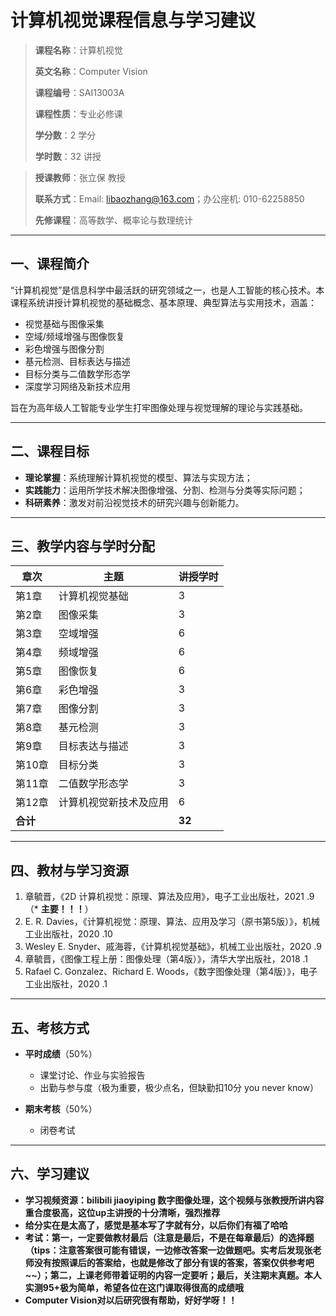 # 计算机视觉课程信息与学习建议

> **课程名称**：计算机视觉
> 
> **英文名称**：Computer Vision
>
> **课程编号**：SAI13003A
> 
> **课程性质**：专业必修课
> 
> **学分数**：2 学分
> 
> **学时数**：32 讲授

> **授课教师**：张立保 教授
> 
> **联系方式**：Email: [libaozhang@163.com](mailto:libaozhang@163.com)；办公座机: 010-62258850
> 
> **先修课程**：高等数学、概率论与数理统计

---

## 一、课程简介

“计算机视觉”是信息科学中最活跃的研究领域之一，也是人工智能的核心技术。本课程系统讲授计算机视觉的基础概念、基本原理、典型算法与实用技术，涵盖：

* 视觉基础与图像采集
* 空域/频域增强与图像恢复
* 彩色增强与图像分割
* 基元检测、目标表达与描述
* 目标分类与二值数学形态学
* 深度学习网络及新技术应用

旨在为高年级人工智能专业学生打牢图像处理与视觉理解的理论与实践基础。

---

## 二、课程目标

* **理论掌握**：系统理解计算机视觉的模型、算法与实现方法；
* **实践能力**：运用所学技术解决图像增强、分割、检测与分类等实际问题；
* **科研素养**：激发对前沿视觉技术的研究兴趣与创新能力。

---

## 三、教学内容与学时分配

| 章次     | 主题          | 讲授学时 |  
| ------ | ----------- | ------ | 
| 第1章    | 计算机视觉基础     | 3      |
| 第2章    | 图像采集        | 3      | 
| 第3章    | 空域增强        | 6      |
| 第4章    | 频域增强        | 6      | 
| 第5章    | 图像恢复        | 6      |
| 第6章    | 彩色增强        | 3      |
| 第7章    | 图像分割        | 3      |
| 第8章    | 基元检测        | 3      | 
| 第9章    | 目标表达与描述     | 3      | 
| 第10章   | 目标分类        | 3      | 
| 第11章   | 二值数学形态学     | 3      | 
| 第12章   | 计算机视觉新技术及应用 | 6      |
| **合计** |             | **32** | 


---

## 四、教材与学习资源

1. 章毓晋，《2D 计算机视觉：原理、算法及应用》，电子工业出版社，2021 .9（* **主要！！！**）
2. E. R. Davies，《计算机视觉：原理、算法、应用及学习（原书第5版）》，机械工业出版社，2020 .10
3. Wesley E. Snyder、戚海蓉，《计算机视觉基础》，机械工业出版社，2020 .9
4. 章毓晋，《图像工程上册：图像处理（第4版）》，清华大学出版社，2018 .1
5. Rafael C. Gonzalez、Richard E. Woods，《数字图像处理（第4版）》，电子工业出版社，2020 .1

---

## 五、考核方式

* **平时成绩**（50%）

  * 课堂讨论、作业与实验报告
  * 出勤与参与度（极为重要，极少点名，但缺勤扣10分 you never know）

* **期末考核**（50%）

  * 闭卷考试

---
## 六、学习建议

* **学习视频资源：bilibili jiaoyiping 数字图像处理，这个视频与张教授所讲内容重合度极高，这位up主讲授的十分清晰，强烈推荐**
* **给分实在是太高了，感觉是基本写了字就有分，以后你们有福了哈哈**
* **考试：第一，一定要做教材最后（注意是最后，不是在每章最后）的选择题（tips：注意答案很可能有错误，一边修改答案一边做题吧。实考后发现张老师没有按照课后的答案给，也就是修改了部分有误的答案，答案仅供参考吧~~）；第二，上课老师带着证明的内容一定要听；最后，关注期末真题。本人实测95+极为简单，希望各位在这门课取得很高的成绩哦**
* **Computer Vision对以后研究很有帮助，好好学呀！！**
